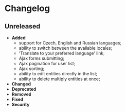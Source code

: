 # Changelog

## Unreleased
- **Added**
    - support for Czech, English and Russian languages;
    - ability to switch between the available locales;
    - 'Translate to your preferred language' link;
    - Ajax forms submitting;
    - Ajax pagination for user list;
    - Ajax sorting;
    - ability to edit entities directly in the list;
    - ability to delete multiply entities at once;
- **Changed**
- **Deprecated**
- **Removed**
- **Fixed**
- **Security**
